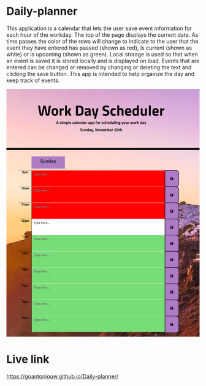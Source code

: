 # Daily-planner

This application is a calendar that lets the user save event information for each hour of the workday. The top of the page displays the current date.
As time passes the color of the rows will change to indicate to the user that the event they have entered has passed (shown as red), is current (shown as white) or is upcoming (shown as green). Local storage is used so that when an event is saved it is stored locally and is displayed on load. Events that are entered can be changed or removed by changing or deleting the text and clicking the save button. This app is intended to help orgainze the day and keep track of events.

![](images/dailyPlannerScreenschot.png)

# Live link
https://goantoniouw.github.io/Daily-planner/
